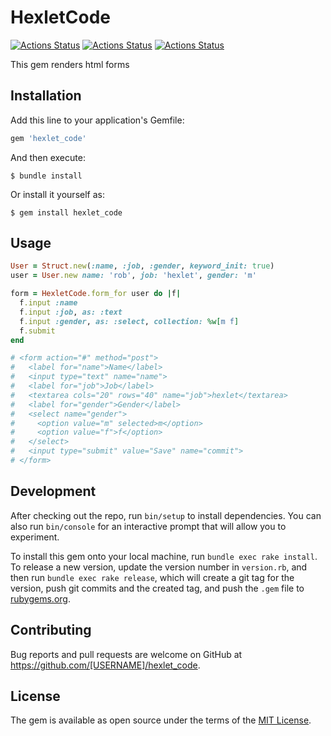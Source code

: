 # HexletCode
[![Actions Status](https://github.com/PIechik/rails-project-lvl1/actions/workflows/hexlet-check.yml/badge.svg)](https://github.com/PIechik/rails-project-lvl1/actions)
[![Actions Status](https://github.com/PIechik/rails-project-lvl1/actions/workflows/main.yml/badge.svg)](https://github.com/PIechik/rails-project-lvl1/actions)
[![Actions Status](https://github.com/PIechik/rails-project-lvl1/actions/workflows/linter.yml/badge.svg)](https://github.com/PIechik/rails-project-lvl1/actions)

This gem renders html forms

## Installation

Add this line to your application's Gemfile:

```ruby
gem 'hexlet_code'
```

And then execute:

    $ bundle install

Or install it yourself as:

    $ gem install hexlet_code

## Usage

```ruby
User = Struct.new(:name, :job, :gender, keyword_init: true)
user = User.new name: 'rob', job: 'hexlet', gender: 'm'

form = HexletCode.form_for user do |f|
  f.input :name
  f.input :job, as: :text
  f.input :gender, as: :select, collection: %w[m f]
  f.submit
end

# <form action="#" method="post">
#   <label for="name">Name</label>
#   <input type="text" name="name">
#   <label for="job">Job</label>
#   <textarea cols="20" rows="40" name="job">hexlet</textarea>
#   <label for="gender">Gender</label>
#   <select name="gender">
#     <option value="m" selected>m</option>
#     <option value="f">f</option>
#   </select>
#   <input type="submit" value="Save" name="commit">
# </form>
```

## Development

After checking out the repo, run `bin/setup` to install dependencies. You can also run `bin/console` for an interactive prompt that will allow you to experiment.

To install this gem onto your local machine, run `bundle exec rake install`. To release a new version, update the version number in `version.rb`, and then run `bundle exec rake release`, which will create a git tag for the version, push git commits and the created tag, and push the `.gem` file to [rubygems.org](https://rubygems.org).

## Contributing

Bug reports and pull requests are welcome on GitHub at https://github.com/[USERNAME]/hexlet_code.

## License

The gem is available as open source under the terms of the [MIT License](https://opensource.org/licenses/MIT).
